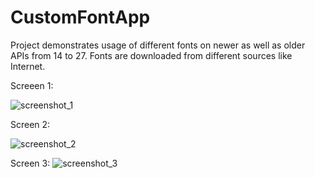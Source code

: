 # CustomFontApp
Project demonstrates usage of different fonts on newer as well as older APIs from 14 to 27. Fonts are downloaded from different sources like Internet.

Screeen 1:

![screenshot_1](https://user-images.githubusercontent.com/31159892/44617241-ecf9b900-a87c-11e8-953d-d4820e3af865.png)

Screen 2:

![screenshot_2](https://user-images.githubusercontent.com/31159892/44617245-f1be6d00-a87c-11e8-89ed-193bb46b5e06.png)

Screen 3:
![screenshot_3](https://user-images.githubusercontent.com/31159892/44617246-f4b95d80-a87c-11e8-802c-3049020b2ddf.png)
